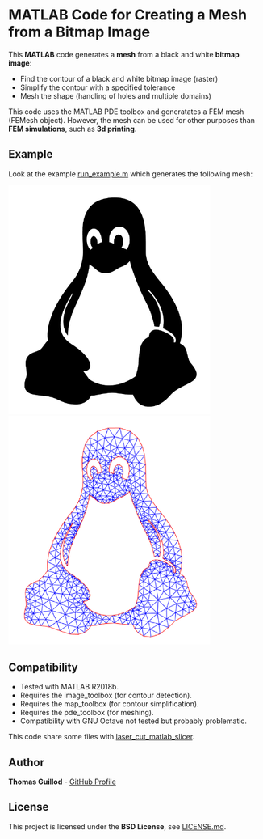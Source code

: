 # MATLAB Code for Creating a Mesh from a Bitmap Image

This **MATLAB** code generates a **mesh** from a black and white **bitmap image**:
* Find the contour of a black and white bitmap image (raster)
* Simplify the contour with a specified tolerance
* Mesh the shape (handling of holes and multiple domains)

This code uses the MATLAB PDE toolbox and generatates a FEM mesh (FEMesh object).
However, the mesh can be used for other purposes than **FEM simulations**, such as **3d printing**.

## Example

Look at the example [run_example.m](run_example.m) which generates the following mesh:

<p float="middle">
    <img src="readme_img/model.png" width="400">
    <img src="readme_img/mesh.png" width="400">
</p>

## Compatibility

* Tested with MATLAB R2018b.
* Requires the image_toolbox (for contour detection).
* Requires the map_toolbox (for contour simplification).
* Requires the pde_toolbox (for meshing).
* Compatibility with GNU Octave not tested but probably problematic.

This code share some files with [laser_cut_matlab_slicer](https://github.com/otvam/laser_cut_matlab_slicer).

## Author

**Thomas Guillod** - [GitHub Profile](https://github.com/otvam)

## License

This project is licensed under the **BSD License**, see [LICENSE.md](LICENSE.md).

